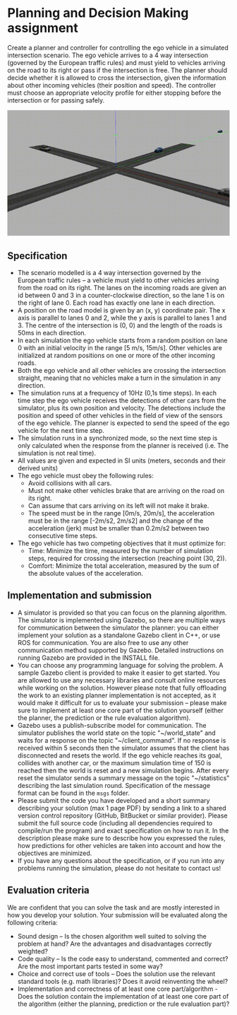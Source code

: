 # Planning and Decision Making assignment

Create a planner and controller for controlling the ego vehicle in a simulated intersection scenario. 
The ego vehicle arrives to a 4 way intersection (governed by the European traffic rules) and must yield 
to vehicles arriving on the road to its right or pass if the intersection is free. 
The planner should decide whether it is allowed to cross the intersection, given the information about other 
incoming vehicles (their position and speed). The controller must choose an appropriate velocity profile 
for either stopping before the intersection or for passing safely.

![simulation](./intersection_simulation.gif "Intersection simulation")


## Specification 

 - The scenario modelled is a 4 way intersection governed by the European traffic rules 
– a vehicle must yield to other vehicles arriving from the road on its right. 
The lanes on the incoming roads are given an id between 0 and 3 in a counter-clockwise direction,
so the lane 1 is on the right of lane 0. 
Each road has exactly one lane in each direction. 
 - A position on the road model is given by an (x, y) coordinate pair. 
The x axis is parallel to lanes 0 and 2, while the y axis is parallel to lanes 1 and 3. 
The centre of the intersection is (0, 0) and the length of the roads is 50ms in each direction. 
 - In each simulation the ego vehicle starts from a random position on lane 0 with an initial velocity in the range 
[5 m/s, 15m/s]. Other vehicles are initialized at random positions on one or more of the other incoming roads.  
 - Both the ego vehicle and all other vehicles are crossing the intersection straight, 
meaning that no vehicles make a turn in the simulation in any direction. 
 - The simulation runs at a frequency of 10Hz (0,1s time steps). In each time step the ego vehicle 
receives the detections of other cars from the simulator, plus its own position and velocity. 
The detections include the position and speed of other vehicles in the field of view of the sensors of the ego vehicle. 
The planner is expected to send the speed of the ego vehicle for the next time step. 
 - The simulation runs in a synchronized mode, so the next time step is only calculated when the response from 
the planner is received (i.e. The simulation is not real time). 
 - All values are given and expected in SI units (meters, seconds and their derived units) 
 - The ego vehicle must obey the following rules: 
   - Avoid collisions with all cars. 
   - Must not make other vehicles brake that are arriving on the road on its right.  
   - Can assume that cars arriving on its left will not make it brake. 
   - The speed must be in the range [0m/s, 20m/s], the acceleration must be in the range [-2m/s2, 2m/s2] 
   and the change of the acceleration (jerk) must be smaller than 0.2m/s2 between two consecutive time steps. 
 - The ego vehicle has two competing objectives that it must optimize for: 
   - Time: Minimize the time, measured by the number of simulation steps, required for crossing the intersection 
   (reaching point (30, 2)). 
   - Comfort: Minimize the total acceleration, measured by the sum of the absolute values of the acceleration. 


## Implementation and submission 

 - A simulator is provided so that you can focus on the planning algorithm. 
 The simulator is implemented using Gazebo, so there are multiple ways for communication between the simulator 
 the planner: you can either implement your solution as a standalone Gazebo client in C++, or use ROS for communication. 
 You are also free to use any other communication method supported by Gazebo. 
 Detailed instructions on running Gazebo are provided in the INSTALL file. 
 - You can choose any programming language for solving the problem. 
 A sample Gazebo client is provided to make it easier to get started. You are allowed to use any necessary 
 libraries and consult online resources while working on the solution. However please note that fully offloading 
 the work to an existing planner implementation is not accepted, as it would make it difficult for us to evaluate 
 your submission – please make sure to implement at least one core part of the solution yourself (either the planner, 
 the prediction or the rule evaluation algorithm). 
 - Gazebo uses a publish-subscribe model for communication. The simulator publishes the world state on the topic 
 "~/world_state" and waits for a response on the topic "~/client_command". If no response is received within 5 seconds 
 then the simulator assumes that the client has disconnected and resets the world. 
 If the ego vehicle reaches its goal, collides with another car, or the maximum simulation time of 150 
 is reached then the world is reset and a new simulation begins. After every reset the simulator sends 
 a summary message on the topic "~/statistics" describing the last simulation round. Specification of the 
 message format can be found in the `msgs` folder.
 - Please submit the code you have developed and a short summary describing your solution (max 1 page PDF) by 
 sending a link to a shared version control repository (GitHub, BitBucket or similar provider). 
 Please submit the full source code (including all dependencies required to compile/run the program) and 
 exact specification on how to run it. In the description please make sure to describe how you expressed the rules, 
 how predictions for other vehicles are taken into account and how the objectives are minimized. 
 - If you have any questions about the specification, or if you run into any problems running the simulation, 
 please do not hesitate to contact us! 

## Evaluation criteria 

We are confident that you can solve the task and are mostly interested in how you develop your solution. 
Your submission will be evaluated along the following criteria: 
 - Sound design – Is the chosen algorithm well suited to solving the problem at hand? Are the advantages 
 and disadvantages correctly weighted? 
 - Code quality – Is the code easy to understand, commented and correct? Are the most important parts tested in some way? 
 - Choice and correct use of tools – Does the solution use the relevant standard tools (e.g. math libraries)? 
 Does it avoid reinventing the wheel? 
 - Implementation and correctness of at least one core part/algorithm - Does the solution contain the implementation 
 of at least one core part of the algorithm (either the planning, prediction or the rule evaluation part)?  